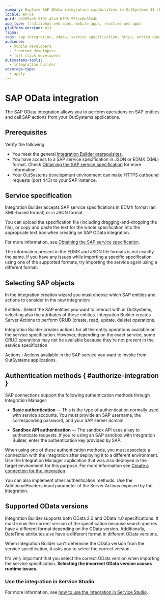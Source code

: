 ```yaml
---
summary: Explore SAP OData integration capabilities in OutSystems 11 (O11) for enhanced application functionality.
locale: en-us
guid: de265ad3-910f-42ad-b395-551ce6e83e4b
app_type: traditional web apps, mobile apps, reactive web apps
platform-version: o11
figma:
tags: sap integration, odata, service specification, https, entity operations
audience:
  - mobile developers
  - frontend developers
  - full stack developers
outsystems-tools:
  - integration builder
coverage-type:
  - apply
---
```


# SAP OData integration

The SAP OData integration allows you to perform operations on SAP entities and call SAP actions from your OutSystems applications.

## Prerequisites

Verify the following:

* You meet the general [Integration Builder prerequisites](../set-up.md#prerequisites).
* You have access to a SAP service specification in JSON or EDMX (XML) format. Check [Obtaining the SAP service specification](integration-sap-get-spec.md) for more information.
* Your OutSystems development environment can make HTTPS outbound requests (port 443) to your SAP instance.

## Service specification

Integration Builder accepts SAP service specifications in EDMX format (an XML-based format) or in JSON format.

You can upload the specification file (including dragging-and-dropping the file), or copy and paste the text for the whole specification into the appropriate text box when creating an SAP OData integration.

For more information, see [Obtaining the SAP service specification](integration-sap-get-spec.md).

<div class="info" markdown="1">

The information present in the EDMX and JSON file formats is not exactly the same. If you have any issues while importing a specific specification using one of the supported formats, try importing the service again using a different format.

</div>

## Selecting SAP objects

In the integration creation wizard you must choose which SAP entities and actions to consider in the new integration:

Entities
:   Select the SAP entities you want to interact with in OutSystems, selecting also the attributes of these entities. Integration Builder creates Server Actions to perform CRUD (create, read, update, delete) operations.  

<div class="info" markdown="1">

   Integration Builder creates actions for all the entity operations available on the service specification. However, depending on the exact service, some CRUD operations may not be available because they're not present in the service specification.

</div>

Actions
:   Actions available in the SAP service you want to invoke from OutSystems applications.

## Authentication methods { #authorize-integration }

SAP connections support the following authentication methods through Integration Manager:

* **Basic authentication** — This is the type of authentication normally used with service accounts. You must provide an SAP username, the corresponding password, and your SAP server domain.

* **Sandbox API authentication** — The sandbox API uses a key to authenticate requests. If you're using an SAP sandbox with Integration Builder, enter the authentication key provided by SAP.

When using one of these authentication methods, you must associate a connection with the integration after deploying it to a different environment. Use the Integration Manager application that was also deployed in the target environment for this purpose. For more information  see [Create a connection for the integration](../use.md#create-connection).

<div class="info" markdown="1">

You can also implement other authentication methods. Use the AdditionalHeaders input parameter of the Server Actions exposed by the integration.

</div>

## Supported OData versions

Integration Builder supports both OData 2.0 and OData 4.0 specifications. It must know the correct version of the specification because search queries have a different format depending on the OData version. Additionally, DateTime attributes also have a different format in different OData versions.

When Integration Builder can't determine the OData version from the service specification, it asks you to select the correct version.

<div class="warning" markdown="1">

It's very important that you select the correct OData version when importing the service specification. **Selecting the incorrect OData version causes runtime issues.**

</div>

### Use the integration in Service Studio

For more information, see [how to use the integration in Service Studio](../use.md#use).
